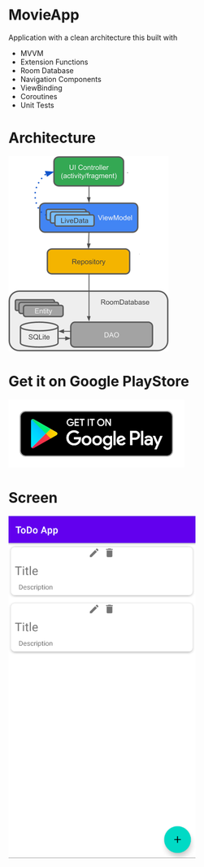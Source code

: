 # MovieApp
Application with a clean architecture this built with
 - MVVM
 - Extension Functions
 - Room Database
 - Navigation Components
 - ViewBinding
 - Coroutines 
 - Unit Tests

 # Architecture
 
 ![Screenshot](architecture.png)
 
 # Get it on Google PlayStore
 
 [![Screenshot](googlePlay.png)](https://play.google.com/store/apps/details?id=ar.com.mistareas)
 
 # Screen

![Screenshot](screen.png)


